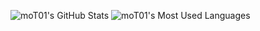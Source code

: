 ![moT01's GitHub Stats](https://github-readme-stats.vercel.app/api?username=moT01&hide=["stars"]&show_icons=true)
![moT01's Most Used Languages](https://github-readme-stats.vercel.app/api/top-langs/?username=mot01&title_color=2f81ed&bg_color=ffffff&text_color=2f81ed)
<!--
**moT01/moT01** is a ✨ _special_ ✨ repository because its `README.md` (this file) appears on your GitHub profile.

Here are some ideas to get you started:
